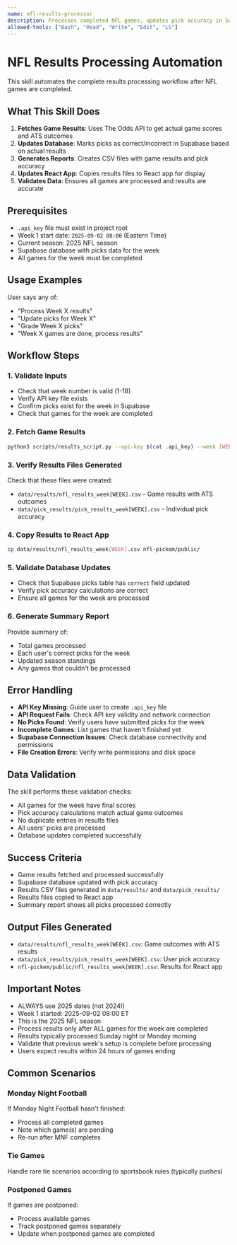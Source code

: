 ```yaml
---
name: nfl-results-processor
description: Processes completed NFL games, updates pick accuracy in Supabase, and generates results files
allowed-tools: ["Bash", "Read", "Write", "Edit", "LS"]
---
```


# NFL Results Processing Automation

This skill automates the complete results processing workflow after NFL games are completed.

## What This Skill Does

1. **Fetches Game Results**: Uses The Odds API to get actual game scores and ATS outcomes
2. **Updates Database**: Marks picks as correct/incorrect in Supabase based on actual results
3. **Generates Reports**: Creates CSV files with game results and pick accuracy
4. **Updates React App**: Copies results files to React app for display
5. **Validates Data**: Ensures all games are processed and results are accurate

## Prerequisites

- `.api_key` file must exist in project root
- Week 1 start date: `2025-09-02 08:00` (Eastern Time)
- Current season: 2025 NFL season
- Supabase database with picks data for the week
- All games for the week must be completed

## Usage Examples

User says any of:
- "Process Week X results"
- "Update picks for Week X"
- "Grade Week X picks"
- "Week X games are done, process results"

## Workflow Steps

### 1. Validate Inputs
- Check that week number is valid (1-18)
- Verify API key file exists
- Confirm picks exist for the week in Supabase
- Check that games for the week are completed

### 2. Fetch Game Results
```bash
python3 scripts/results_script.py --api-key $(cat .api_key) --week [WEEK] --week1-start-et "2025-09-02 08:00"
```

### 3. Verify Results Files Generated
Check that these files were created:
- `data/results/nfl_results_week[WEEK].csv` - Game results with ATS outcomes
- `data/pick_results/pick_results_week[WEEK].csv` - Individual pick accuracy

### 4. Copy Results to React App
```bash
cp data/results/nfl_results_week[WEEK].csv nfl-pickem/public/
```

### 5. Validate Database Updates
- Check that Supabase picks table has `correct` field updated
- Verify pick accuracy calculations are correct
- Ensure all games for the week are processed

### 6. Generate Summary Report
Provide summary of:
- Total games processed
- Each user's correct picks for the week
- Updated season standings
- Any games that couldn't be processed

## Error Handling

- **API Key Missing**: Guide user to create `.api_key` file
- **API Request Fails**: Check API key validity and network connection
- **No Picks Found**: Verify users have submitted picks for the week
- **Incomplete Games**: List games that haven't finished yet
- **Supabase Connection Issues**: Check database connectivity and permissions
- **File Creation Errors**: Verify write permissions and disk space

## Data Validation

The skill performs these validation checks:
- All games for the week have final scores
- Pick accuracy calculations match actual game outcomes
- No duplicate entries in results files
- All users' picks are processed
- Database updates completed successfully

## Success Criteria

- Game results fetched and processed successfully
- Supabase database updated with pick accuracy
- Results CSV files generated in `data/results/` and `data/pick_results/`
- Results files copied to React app
- Summary report shows all picks processed correctly

## Output Files Generated

- `data/results/nfl_results_week[WEEK].csv`: Game outcomes with ATS results
- `data/pick_results/pick_results_week[WEEK].csv`: User pick accuracy
- `nfl-pickem/public/nfl_results_week[WEEK].csv`: Results for React app

## Important Notes

- ALWAYS use 2025 dates (not 2024!)
- Week 1 started: 2025-09-02 08:00 ET
- This is the 2025 NFL season
- Process results only after ALL games for the week are completed
- Results typically processed Sunday night or Monday morning
- Validate that previous week's setup is complete before processing
- Users expect results within 24 hours of games ending

## Common Scenarios

### Monday Night Football
If Monday Night Football hasn't finished:
- Process all completed games
- Note which game(s) are pending
- Re-run after MNF completes

### Tie Games
Handle rare tie scenarios according to sportsbook rules (typically pushes)

### Postponed Games
If games are postponed:
- Process available games
- Track postponed games separately
- Update when postponed games are completed